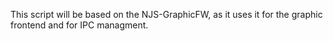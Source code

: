 This script will be based on the NJS-GraphicFW, as it uses it for the graphic frontend and for IPC managment.
